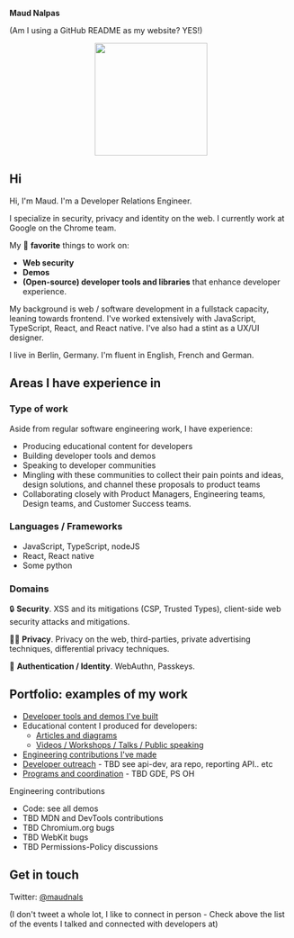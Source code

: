 **Maud Nalpas**

(Am I using a GitHub README as my website? YES!)

<p align="center">
  <img width="200" height="200" src="https://user-images.githubusercontent.com/9762897/224156163-bc02159b-b3a2-49f2-b31e-1b40925db81e.png">
</p>

## Hi

Hi, I'm Maud. I'm a Developer Relations Engineer.

I specialize in security, privacy and identity on the web. 
I currently work at Google on the Chrome team. 

My 🖤 **favorite** things to work on:
*  **Web security**
* **Demos**
* **(Open-source) developer tools and libraries** that enhance developer experience. 

My background is web / software development in a fullstack capacity, leaning towards frontend. I've worked extensively with JavaScript, TypeScript, React, and React native. I've also had a stint as a UX/UI designer.

I live in Berlin, Germany. I'm fluent in English, French and German.

## Areas I have experience in

### Type of work

Aside from regular software engineering work, I have experience:
* Producing educational content for developers
* Building developer tools and demos
* Speaking to developer communities
* Mingling with these communities to collect their pain points and ideas, design solutions, and channel these proposals to product teams
* Collaborating closely with Product Managers, Engineering teams, Design teams, and Customer Success teams.

### Languages / Frameworks

* JavaScript, TypeScript, nodeJS
* React, React native
* Some python

### Domains

🔒 **Security**. XSS and its mitigations (CSP, Trusted Types), client-side web security attacks and mitigations.

🕵🏽 **Privacy**. Privacy on the web, third-parties, private advertising techniques, differential privacy techniques.

👤 **Authentication / Identity**. WebAuthn, Passkeys.

## Portfolio: examples of my work

* [Developer tools and demos I've built](https://maudnals.github.io/tools-demos)
* Educational content I produced for developers:
  * [Articles and diagrams](https://maudnals.github.io/articles)
  * [Videos / Workshops / Talks / Public speaking](https://maudnals.github.io/talks)
* [Engineering contributions I've made](https://maudnals.github.io/eng-contributions)
* [Developer outreach](https://maudnals.github.io/developer-comms) - TBD see api-dev, ara repo, reporting API.. etc
* [Programs and coordination](https://maudnals.github.io/programs) - TBD GDE, PS OH

Engineering contributions
* Code: see all demos
* TBD MDN and DevTools contributions
* TBD Chromium.org bugs
* TBD WebKit bugs
* TBD Permissions-Policy discussions

## Get in touch

Twitter: [@maudnals](https://twitter.com/maudnals?lang=en)

(I don't tweet a whole lot, I like to connect in person - Check above the list of the events I talked and connected with developers at)


